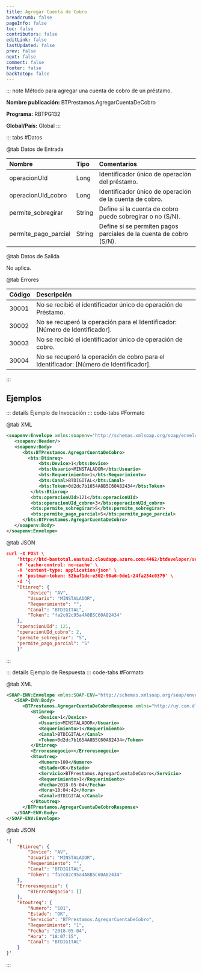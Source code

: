 ```yaml
---
title: Agregar Cuenta de Cobro
breadcrumb: false
pageInfo: false
toc: false
contributors: false
editLink: false
lastUpdated: false
prev: false
next: false
comment: false
footer: false
backtotop: false
---
```


<!-- ABRE DATOS DEL MÉTODO -->
::: note Método para agregar una cuenta de cobro de un préstamo.

**Nombre publicación:** BTPrestamos.AgregarCuentaDeCobro

**Programa:** RBTPG132

**Global/País:** Global
:::
<!-- CIERRA DATOS DEL MÉTODO -->

<!-- ABRE TABLA DE DATOS -->
::: tabs #Datos 

@tab Datos de Entrada

Nombre | Tipo | Comentarios
:--------- | :--------- | :---------
operacionUId | Long | Identificador único de operación del préstamo.
operacionUId_cobro | Long | Identificador único de operación de la cuenta de cobro.
permite_sobregirar | String | Define si la cuenta de cobro puede sobregirar o no (S/N).
permite_pago_parcial | String | Define si se permiten pagos parciales de la cuenta de cobro (S/N).

@tab Datos de Salida

No aplica.

@tab Errores

Código | Descripción
:--------- | :-----------
30001 | No se recibió el identificador único de operación de Préstamo.
30002 | No se recuperó la operación para el Identificador: [Número de Identificador].
30003 | No se recibió el identificador único de operación de cobro.
30004 | No se recuperó la operación de cobro para el Identificador: [Número de Identificador].
::: 
<!-- CIERRA TABLA DE DATOS -->

## **Ejemplos**

<!-- ABRE EJEMPLO DE INVOCACIÓN -->
::: details Ejemplo de Invocación 
::: code-tabs #Formato

@tab XML
```xml
<soapenv:Envelope xmlns:soapenv="http://schemas.xmlsoap.org/soap/envelope/" xmlns:bts="http://uy.com.dlya.bantotal/BTSOA/">
   <soapenv:Header/>
   <soapenv:Body>
      <bts:BTPrestamos.AgregarCuentaDeCobro>
		<bts:Btinreq>
            <bts:Device>1</bts:Device>
            <bts:Usuario>MINSTALADOR</bts:Usuario>
            <bts:Requerimiento>1</bts:Requerimiento>
            <bts:Canal>BTDIGITAL</bts:Canal>
            <bts:Token>0d2dc7b1654A8B5C60A82434</bts:Token>
         </bts:Btinreq>
         <bts:operacionUId>121</bts:operacionUId>
         <bts:operacionUId_cobro>3</bts:operacionUId_cobro>
         <bts:permite_sobregirar>S</bts:permite_sobregirar>
         <bts:permite_pago_parcial>S</bts:permite_pago_parcial>
      </bts:BTPrestamos.AgregarCuentaDeCobro>
   </soapenv:Body>
</soapenv:Envelope>
```

@tab JSON
```json
curl -X POST \
	'http://btd-bantotal.eastus2.cloudapp.azure.com:4462/btdeveloper/servlet/com.dlya.bantotal.odwsbt_BTPrestamos?AgregarCuentaDeCobro' \
	-H 'cache-control: no-cache' \
	-H 'content-type: application/json' \
	-H 'postman-token: 52baf1dc-e302-90a6-0de1-24fa234c0379' \
	-d '{
	"Btinreq": {
		"Device": "AV",
		"Usuario": "MINSTALADOR",
		"Requerimiento": "",
		"Canal": "BTDIGITAL",
		"Token": "fa2c02c95a4A8B5C60A82434"
	},
	"operacionUId": 121,
	"operacionUId_cobro": 2,
	"permite_sobregirar": "S",
	"permite_pago_parcial": "S"
	}'
```
:::
<!-- CIERRA EJEMPLO DE INVOCACIÓN -->

<!-- ABRE EJEMPLO DE RESPUESTA -->
::: details Ejemplo de Respuesta 
::: code-tabs #Formato

@tab XML
```xml
<SOAP-ENV:Envelope xmlns:SOAP-ENV="http://schemas.xmlsoap.org/soap/envelope/" xmlns:xsd="http://www.w3.org/2001/XMLSchema" xmlns:SOAP-ENC="http://schemas.xmlsoap.org/soap/encoding/" xmlns:xsi="http://www.w3.org/2001/XMLSchema-instance">
   <SOAP-ENV:Body>
      <BTPrestamos.AgregarCuentaDeCobroResponse xmlns="http://uy.com.dlya.bantotal/BTSOA/">
         <Btinreq>
            <Device>1</Device>
            <Usuario>MINSTALADOR</Usuario>
            <Requerimiento>1</Requerimiento>
            <Canal>BTDIGITAL</Canal>
            <Token>0d2dc7b1654A8B5C60A82434</Token>
         </Btinreq>
         <Erroresnegocio></Erroresnegocio>
         <Btoutreq>
            <Numero>100</Numero>
            <Estado>OK</Estado>
            <Servicio>BTPrestamos.AgregarCuentaDeCobro</Servicio>
            <Requerimiento>1</Requerimiento>
            <Fecha>2018-05-04</Fecha>
            <Hora>18:04:42</Hora>
            <Canal>BTDIGITAL</Canal>
         </Btoutreq>
      </BTPrestamos.AgregarCuentaDeCobroResponse>
   </SOAP-ENV:Body>
</SOAP-ENV:Envelope>
```

@tab JSON
```json
'{
	"Btinreq": {
		"Device": "AV",
		"Usuario": "MINSTALADOR",
		"Requerimiento": "",
		"Canal": "BTDIGITAL",
		"Token": "fa2c02c95a4A8B5C60A82434"
	},
    "Erroresnegocio": {
        "BTErrorNegocio": []
    },
    "Btoutreq": {
        "Numero": "101",
        "Estado": "OK",
        "Servicio": "BTPrestamos.AgregarCuentaDeCobro",
        "Requerimiento": "1",
        "Fecha": "2018-05-04",
        "Hora": "18:07:15",
        "Canal": "BTDIGITAL"
    }
}'
```
::: 
<!-- CIERRA EJEMPLO DE RESPUESTA -->